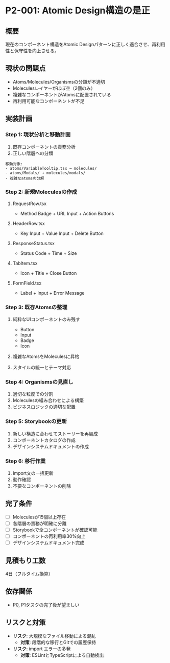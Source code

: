 # P2-001: Atomic Design構造の是正

## 概要

現在のコンポーネント構造をAtomic Designパターンに正しく適合させ、再利用性と保守性を向上させる。

## 現状の問題点

- Atoms/Molecules/Organismsの分類が不適切
- Moleculesレイヤーがほぼ空（2個のみ）
- 複雑なコンポーネントがAtomsに配置されている
- 再利用可能なコンポーネントが不足

## 実装計画

### Step 1: 現状分析と移動計画

1. 既存コンポーネントの責務分析
2. 正しい階層への分類

```
移動対象:
- atoms/VariableTooltip.tsx → molecules/
- atoms/Modals/ → molecules/modals/
- 複雑なatomsの分解
```

### Step 2: 新規Moleculesの作成

1. RequestRow.tsx

   - Method Badge + URL Input + Action Buttons

2. HeaderRow.tsx

   - Key Input + Value Input + Delete Button

3. ResponseStatus.tsx

   - Status Code + Time + Size

4. TabItem.tsx

   - Icon + Title + Close Button

5. FormField.tsx
   - Label + Input + Error Message

### Step 3: 既存Atomsの整理

1. 純粋なUIコンポーネントのみ残す

   - Button
   - Input
   - Badge
   - Icon

2. 複雑なAtomsをMoleculesに昇格
3. スタイルの統一とテーマ対応

### Step 4: Organismsの見直し

1. 適切な粒度での分割
2. Moleculesの組み合わせによる構築
3. ビジネスロジックの適切な配置

### Step 5: Storybookの更新

1. 新しい構造に合わせてストーリーを再編成
2. コンポーネントカタログの作成
3. デザインシステムドキュメントの作成

### Step 6: 移行作業

1. import文の一括更新
2. 動作確認
3. 不要なコンポーネントの削除

## 完了条件

- [ ] Moleculesが15個以上存在
- [ ] 各階層の責務が明確に分離
- [ ] Storybookで全コンポーネントが確認可能
- [ ] コンポーネントの再利用率30%向上
- [ ] デザインシステムドキュメント完成

## 見積もり工数

4日（フルタイム換算）

## 依存関係

- P0, P1タスクの完了後が望ましい

## リスクと対策

- **リスク**: 大規模なファイル移動による混乱
  - **対策**: 段階的な移行とGitでの履歴保持
- **リスク**: import エラーの多発
  - **対策**: ESLintとTypeScriptによる自動検出
